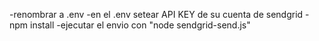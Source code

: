 -renombrar a .env
-en el .env setear API KEY de su cuenta de sendgrid 
-npm install
-ejecutar el envio con "node sendgrid-send.js"

